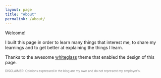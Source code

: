 ```yaml
---
layout: page
title: "About"
permalink: /about/
---
```


Welcome!

I built this page in order to learn many things that interest me, to share my learnings and to get better at explaining the things I learn.

Thanks to the awesome [whiteglass] theme that enabled the design of this page.

<span style="color:gray; font-size: 70%; text-align: center;">
DISCLAIMER: Opinions expressed in the blog are my own and do not represent my employer's.
</span>

[whiteglass]: https://github.com/yous/whiteglass


